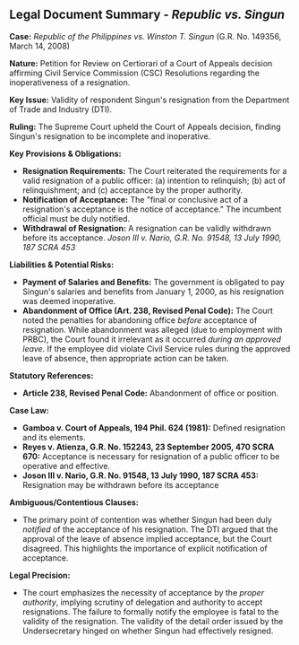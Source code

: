 ## Legal Document Summary - *Republic vs. Singun*

**Case:** *Republic of the Philippines vs. Winston T. Singun* (G.R. No. 149356, March 14, 2008)

**Nature:** Petition for Review on Certiorari of a Court of Appeals decision affirming Civil Service Commission (CSC) Resolutions regarding the inoperativeness of a resignation.

**Key Issue:** Validity of respondent Singun's resignation from the Department of Trade and Industry (DTI).

**Ruling:** The Supreme Court upheld the Court of Appeals decision, finding Singun's resignation to be incomplete and inoperative.

**Key Provisions & Obligations:**

*   **Resignation Requirements:** The Court reiterated the requirements for a valid resignation of a public officer: (a) intention to relinquish; (b) act of relinquishment; and (c) acceptance by the proper authority.
*   **Notification of Acceptance:** The "final or conclusive act of a resignation's acceptance is the notice of acceptance." The incumbent official must be duly notified.
*   **Withdrawal of Resignation:** A resignation can be validly withdrawn before its acceptance. *Joson III v. Nario, G.R. No. 91548, 13 July 1990, 187 SCRA 453*

**Liabilities & Potential Risks:**

*   **Payment of Salaries and Benefits:** The government is obligated to pay Singun's salaries and benefits from January 1, 2000, as his resignation was deemed inoperative.
*   **Abandonment of Office (Art. 238, Revised Penal Code):** The Court noted the penalties for abandoning office *before* acceptance of resignation. While abandonment was alleged (due to employment with PRBC), the Court found it irrelevant as it occurred *during an approved leave*. If the employee did violate Civil Service rules during the approved leave of absence, then appropriate action can be taken.

**Statutory References:**

*   **Article 238, Revised Penal Code:** Abandonment of office or position.

**Case Law:**

*   **Gamboa v. Court of Appeals, 194 Phil. 624 (1981):** Defined resignation and its elements.
*   **Reyes v. Atienza, G.R. No. 152243, 23 September 2005, 470 SCRA 670:** Acceptance is necessary for resignation of a public officer to be operative and effective.
*   **Joson III v. Nario, G.R. No. 91548, 13 July 1990, 187 SCRA 453:** Resignation may be withdrawn before its acceptance

**Ambiguous/Contentious Clauses:**

*   The primary point of contention was whether Singun had been duly *notified* of the acceptance of his resignation. The DTI argued that the approval of the leave of absence implied acceptance, but the Court disagreed. This highlights the importance of explicit notification of acceptance.

**Legal Precision:**

*   The court emphasizes the necessity of acceptance by the *proper authority*, implying scrutiny of delegation and authority to accept resignations. The failure to formally notify the employee is fatal to the validity of the resignation. The validity of the detail order issued by the Undersecretary hinged on whether Singun had effectively resigned.

